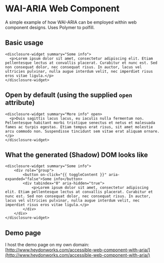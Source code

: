 # WAI-ARIA Web Component

A simple example of how WAI-ARIA can be employed within web component designs. Uses Polymer to polfill.

## Basic usage

```
<disclosure-widget summary="Some info">
  <p>Lorem ipsum dolor sit amet, consectetur adipiscing elit. Etiam pellentesque lectus at convallis placerat. Curabitur et nunc est. Sed non consequat dolor, nec consequat risus. In auctor, lacus vel ultricies pulvinar, nulla augue interdum velit, nec imperdiet risus eros vitae ligula.</p>
</disclosure-widget>
```

## Open by default (using the supplied `open` attribute)

```
<disclosure-widget summary="More info" open>
  <p>Duis sagittis lacus lacus, eu iaculis nulla fermentum non. Pellentesque habitant morbi tristique senectus et netus et malesuada fames ac turpis egestas. Etiam tempus erat risus, sit amet molestie arcu commodo non. Suspendisse tincidunt sem vitae erat aliquam ornare.</p>
</disclosure-widget>
```

## What the generated (Shadow) DOM looks like

```
<disclosure-widget summary="Some info">
	<div role="group">
		<button on-click="{{ toggleContent }}" aria-expanded="false">Some info</button>
		<div tabindex="0" aria-hidden="true">
			<p>Lorem ipsum dolor sit amet, consectetur adipiscing elit. Etiam pellentesque lectus at convallis placerat. Curabitur et nunc est. Sed non consequat dolor, nec consequat risus. In auctor, lacus vel ultricies pulvinar, nulla augue interdum velit, nec imperdiet risus eros vitae ligula.</p>
		</div>
	</div>
</disclosure-widget>
```

## Demo page

I host the demo page on my own domain: [http://www.heydonworks.com/accessible-web-component-with-aria/](http://www.heydonworks.com/accessible-web-component-with-aria/)